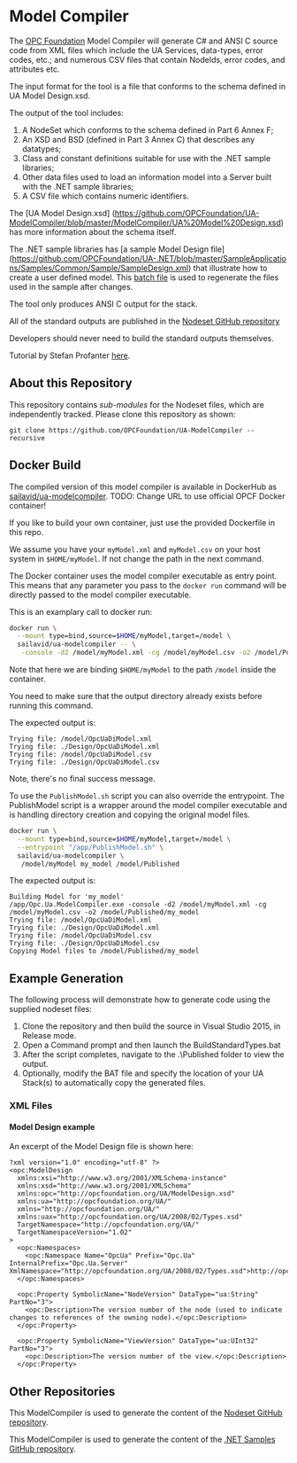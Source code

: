 # Model Compiler #
The [OPC Foundation](https://opcfoundation.org) Model Compiler will generate C# and ANSI C source code from XML files which include the UA Services, data-types, error codes, etc.; and numerous CSV files that contain NodeIds, error codes, and attributes etc.

The input format for the tool is a file that conforms to the schema defined in UA Model Design.xsd. 

The output of the tool includes:
 1. A NodeSet which conforms to the schema defined in Part 6 Annex F;
 2. An XSD and BSD (defined in Part 3 Annex C)  that describes any datatypes;
 3. Class and constant definitions suitable for use with the .NET sample libraries;
 4. Other data files used to load an information model into a Server built with the .NET sample libraries;
 5. A CSV file which contains numeric identifiers. 

The [UA Model Design.xsd] (https://github.com/OPCFoundation/UA-ModelCompiler/blob/master/ModelCompiler/UA%20Model%20Design.xsd) has more information about the schema itself.

The .NET sample libraries has [a sample Model Design file] (https://github.com/OPCFoundation/UA-.NET/blob/master/SampleApplications/Samples/Common/Sample/SampleDesign.xml) that illustrate how to create a user defined model.
This [batch file](https://github.com/OPCFoundation/UA-.NET/blob/master/SampleApplications/Samples/Common/BuildDesign.bat) is used to regenerate the files used in the sample after changes.

The tool only produces ANSI C output for the stack.

All of the standard outputs are published in the [Nodeset GitHub repository](https://github.com/OPCFoundation/UA-Nodeset)

Developers should never need to build the standard outputs themselves.

Tutorial by Stefan Profanter [here](https://opcua.rocks/custom-information-models/).

## About this Repository ##
This repository contains *sub-modules* for the Nodeset files, which are independently tracked. Please clone this repository as shown:
```
git clone https://github.com/OPCFoundation/UA-ModelCompiler --recursive
```

## Docker Build

The compiled version of this model compiler is available in DockerHub as [sailavid/ua-modelcompiler](https://cloud.docker.com/u/sailavid/repository/docker/sailavid/ua-modelcompiler).
TODO: Change URL to use official OPCF Docker container!

If you like to build your own container, just use the provided Dockerfile in this repo.

We assume you have your `myModel.xml` and `myModel.csv` on your host system in `$HOME/myModel`. If not change the path in the next command.

The Docker container uses the model compiler executable as entry point.
This means that any parameter you pass to the `docker run` command will be directly passed to the model compiler executable.

This is an examplary call to docker run:

```bash
docker run \
  --mount type=bind,source=$HOME/myModel,target=/model \
  sailavid/ua-modelcompiler -- \
   -console -d2 /model/myModel.xml -cg /model/myModel.csv -o2 /model/Published/my_model
```

Note that here we are binding `$HOME/myModel` to the path `/model` inside the container.

You need to make sure that the output directory already exists before running this command.

The expected output is:
```
Trying file: /model/OpcUaDiModel.xml
Trying file: ./Design/OpcUaDiModel.xml
Trying file: /model/OpcUaDiModel.csv
Trying file: ./Design/OpcUaDiModel.csv
```

Note, there's no final success message.



To use the `PublishModel.sh` script you can also override the entrypoint. The PublishModel script is a wrapper around the model compiler executable and is handling directory creation and copying the original model files.

```bash
docker run \
  --mount type=bind,source=$HOME/myModel,target=/model \
  --entrypoint "/app/PublishModel.sh" \
  sailavid/ua-modelcompiler \
   /model/myModel my_model /model/Published
```

The expected output is:
```
Building Model for 'my_model'
/app/Opc.Ua.ModelCompiler.exe -console -d2 /model/myModel.xml -cg /model/myModel.csv -o2 /model/Published/my_model
Trying file: /model/OpcUaDiModel.xml
Trying file: ./Design/OpcUaDiModel.xml
Trying file: /model/OpcUaDiModel.csv
Trying file: ./Design/OpcUaDiModel.csv
Copying Model files to /model/Published/my_model

```


## Example Generation ##
The following process will demonstrate how to generate code using the supplied nodeset files:
 1. Clone the repository and then build the source in Visual Studio 2015, in Release mode.
 2. Open a Command prompt and then launch the BuildStandardTypes.bat
 3. After the script completes, navigate to the .\Published folder to view the output.
 4. Optionally, modify the BAT file and specify the location of your UA Stack(s) to automatically copy the generated files.

### XML Files ###
#### Model Design example ####
An excerpt of the Model Design file is shown here:
```
?xml version="1.0" encoding="utf-8" ?>
<opc:ModelDesign
  xmlns:xsi="http://www.w3.org/2001/XMLSchema-instance"
  xmlns:xsd="http://www.w3.org/2001/XMLSchema"
  xmlns:opc="http://opcfoundation.org/UA/ModelDesign.xsd"
  xmlns:ua="http://opcfoundation.org/UA/"
  xmlns="http://opcfoundation.org/UA/"
  xmlns:uax="http://opcfoundation.org/UA/2008/02/Types.xsd"
  TargetNamespace="http://opcfoundation.org/UA/"
  TargetNamespaceVersion="1.02"
>
  <opc:Namespaces>
    <opc:Namespace Name="OpcUa" Prefix="Opc.Ua" InternalPrefix="Opc.Ua.Server" XmlNamespace="http://opcfoundation.org/UA/2008/02/Types.xsd">http://opcfoundation.org/UA/</opc:Namespace>
  </opc:Namespaces>

  <opc:Property SymbolicName="NodeVersion" DataType="ua:String" PartNo="3">
    <opc:Description>The version number of the node (used to indicate changes to references of the owning node).</opc:Description>
  </opc:Property>

  <opc:Property SymbolicName="ViewVersion" DataType="ua:UInt32" PartNo="3">
    <opc:Description>The version number of the view.</opc:Description>
  </opc:Property>
```
## Other Repositories ##
This ModelCompiler is used to generate the content of the [Nodeset GitHub repository](https://github.com/OPCFoundation/UA-Nodeset).

This ModelCompiler is used to generate the content of the [.NET Samples GitHub repository](https://github.com/OPCFoundation/UA-.NET).
